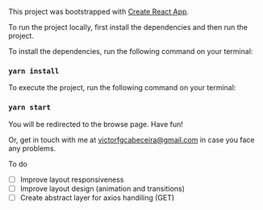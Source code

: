 This project was bootstrapped with [Create React App](https://github.com/facebook/create-react-app).

To run the project locally, first install the dependencies and then run the project.

To install the dependencies, run the following command on your terminal:
### `yarn install`

To execute the project, run the following command on your terminal:
### `yarn start`

You will be redirected to the browse page. Have fun!

Or, get in touch with me at victorfgcabeceira@gmail.com in case you face any problems.

To do
- [ ] Improve layout responsiveness
- [ ] Improve layout design (animation and transitions)
- [ ] Create abstract layer for axios handiling (GET)
